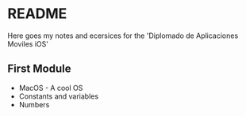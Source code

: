 # README

Here goes my notes and ecersices for the 'Diplomado de Aplicaciones Moviles iOS'


## First Module
- MacOS - A cool OS
- Constants and variables
- Numbers

